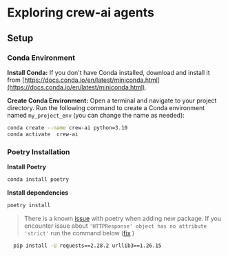 # Exploring crew-ai agents

## Setup

### Conda Environment

**Install Conda:**
If you don't have Conda installed, download and install it from [https://docs.conda.io/en/latest/miniconda.html](https://docs.conda.io/en/latest/miniconda.html).

**Create Conda Environment:**
Open a terminal and navigate to your project directory. Run the following command to create a Conda environment named `my_project_env` (you can change the name as needed):

```bash
conda create --name crew-ai python=3.10
conda activate  crew-ai
```

### Poetry Installation

**Install Poetry**

```bash
conda install poetry
```

**Install dependencies**

```bash
poetry install
```

> There is a known [issue](https://github.com/python-poetry/poetry/issues/7936) with poetry when adding new package. If you encounter issue about `'HTTPResponse' object has no attribute 'strict'` run the command below ([fix](https://github.com/python-poetry/poetry/issues/7936#issuecomment-1636969981) )

```bash
  pip install -U requests==2.28.2 urllib3==1.26.15
```
